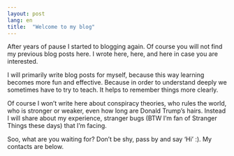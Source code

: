 ```yaml
---
layout: post
lang: en
title:  "Welcome to my blog"
---
```


After years of pause I started to blogging again. Of course you will not find my previous blog posts here. I wrote here, here, and here in case you are interested.

I will primarily write blog posts for myself, because this way learning becomes more fun and effective. Because in order to understand deeply we sometimes have to try to teach. It helps to remember things more clearly.

Of course I won’t write here about conspiracy theories, who rules the world, who is stronger or weaker, even how long are Donald Trump’s hairs. Instead I will share about my experience, stranger bugs (BTW I’m fan of Stranger Things these days) that I’m facing.

Soo, what are you waiting for? Don’t be shy, pass by and say ‘Hi’ :). My contacts are below.